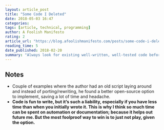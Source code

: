 ```yaml
---
layout: article_post
title: "Some Code I Deleted"
date: 2018-05-03 16:47
categories:
tags: [article, technical, programming]
author: A Foolish Manifesto
rating: 2
article_url: "https://blog.afoolishmanifesto.com/posts/some-code-i-deleted/"
reading_time: 5
date_published: 2018-02-20
summary: "Always look for existing well-written, well-tested code before embarking on your own adventure. No code is better than no code."
---
```


## Notes

* Couple of examples where the author had an old script laying around
  and instead of porting/rewriting, he found a better open-source option
  to implement, saving a lot of time and headache.
* **Code is fun to write, but it’s such a liability, especially if you
  have less time than when you initially wrote it. This is why I think
  so much time can be spent on automation or documentation; because it
  helps out future me. But the most foolproof way to win is to just not
  play, given the option.**

